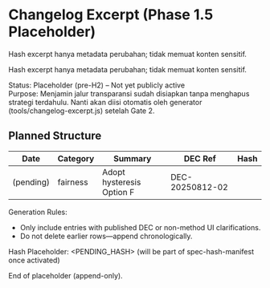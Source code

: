 # Changelog Excerpt (Phase 1.5 Placeholder)

<div data-disclaimer-block="changelog_excerpt">
<p data-disclaimer-id="D5">Hash excerpt hanya metadata perubahan; tidak memuat konten sensitif.</p>
</div>

<div data-disclaimer-block="changelog_excerpt">
<p data-disclaimer-id="D5">Hash excerpt hanya metadata perubahan; tidak memuat konten sensitif.</p>
</div>

Status: Placeholder (pre-H2) – Not yet publicly active  
Purpose: Menjamin jalur transparansi sudah disiapkan tanpa menghapus strategi terdahulu. Nanti akan diisi otomatis oleh generator (tools/changelog-excerpt.js) setelah Gate 2.

## Planned Structure

| Date | Category | Summary | DEC Ref | Hash |
|------|----------|---------|---------|------|
| (pending) | fairness | Adopt hysteresis Option F | DEC-20250812-02 | <hash> |

Generation Rules:

- Only include entries with published DEC or non-method UI clarifications.
- Do not delete earlier rows—append chronologically.

Hash Placeholder: <PENDING_HASH> (will be part of spec-hash-manifest once activated)

End of placeholder (append-only).

